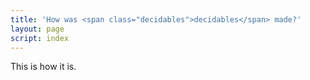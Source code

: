 ```yaml
---
title: 'How was <span class="decidables">decidables</span> made?'
layout: page
script: index
---
```


This is how it is.
